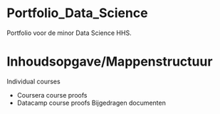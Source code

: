 # Portfolio_Data_Science
Portfolio voor de minor Data Science HHS.

# Inhoudsopgave/Mappenstructuur
Individual courses
  - Coursera course proofs
  - Datacamp course proofs
Bijgedragen documenten

